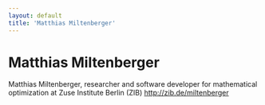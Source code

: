 ```yaml
---
layout: default
title: 'Matthias Miltenberger'
---
```


# Matthias Miltenberger

Matthias Miltenberger, researcher and software developer for mathematical optimization at Zuse Institute Berlin (ZIB)
http://zib.de/miltenberger